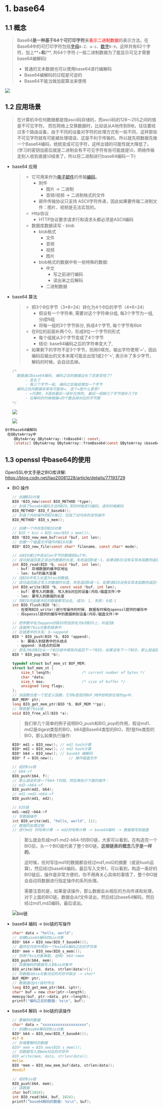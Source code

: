 # 1. base64

## 1.1 概念

> Base64**是一种基于64个可打印字符**来<font color="red">表示二进制数据</font>的表示方法。在Base64中的可打印字符包括[字母](https://zh.wikipedia.org/wiki/%E6%8B%89%E4%B8%81%E5%AD%97%E6%AF%8D)`A-Z`、`a-z`、[数字](https://zh.wikipedia.org/wiki/%E6%95%B0%E5%AD%97)`0-9`，这样共有62个字符，加上**+**和**/**, 共64个字符.(一般二进制数据为了能显示可见才需要base64编解码)
>
> - 普通的文本数据也可以使用base64进行编解码
> - Base64编解码的过程是可逆的
> - Base64不能当做加密算法来使用

![](assets/1.png)

## 1.2 应用场景

> 在计算机中任何数据都是按ascii码存储的，而ascii码的128～255之间的值是不可见字符。 而在网络上交换数据时，比如说从A地传到B地，往往要经过多个路由设备，由于不同的设备对字符的处理方式有一些不同，这样那些不可见字符就有可能被处理错误，这是不利于传输的。所以就先把数据先做一个Base64编码，统统变成可见字符，这样出错的可能性就大降低了。 (学习的密钥加密后就是二进制会有不可见字符有些可能就是\0，网络传输走别人收到直接\0结束了，所以将二进制进行base64编码一下)

- base64 应用

  > - 它可用来作为[电子邮件](https://zh.wikipedia.org/wiki/%E7%94%B5%E5%AD%90%E9%82%AE%E4%BB%B6)的传输[编码](https://zh.wikipedia.org/wiki/%E5%AD%97%E7%AC%A6%E7%BC%96%E7%A0%81)。 
  >   - 附件
  >     - 图片 -> 二进制
  >     - 音频/视频 -> 二进制格式的文件
  >   - 邮件传输协议只支持 ASCII字符传递，因此如果要传输二进制文件：图片、视频是无法实现的。 
  > - Http协议
  >   - HTTP协议要求请求行和请求头都必须是ASCII编码 
  > - 数据库数据读写 - blob
  >   - blob格式
  >     - 文件
  >     - 音频
  >     - 视频
  >     - 图片
  >   - blob格式的数据中有一些特殊的数据:
  >     - 中文
  >       - 写之前进行编码
  >       - 读出来之后解码
  >     - 二进制数据

- base64 算法

  > - 把3个8位字节（3\*8=24）转化为4个6位的字节（4*6=24）
  >   - 假设有一个字符串, 需要对这个字符串分组, 每3个字节为一组, 分成N组
  >   - 将每一组的3个字节拆分, 拆成4个字节, 每个字节有6bit
  > - 在6位的前面补两个0，形成8位一个字节的形式
  >   - 每个组就从3个字节变成了4个字节
  >   - 结论: base64编码之后的字符串变大了, 
  > - 如果剩下的字符不足3个字节，则用0填充，输出字符使用'='，因此编码后输出的文本末尾可能会出现1或2个'=', 表示补了多少字节，解码的时候，会自动去掉。

  ```c
  /*
  	数据通过base64编码, 编码之后的数据边长了还是变短了?
  		- 变长了
  		- 每三个字节一组, 编码之后每组增加一个字节
  	编码之后的数据末尾有可能有=, 这个=是什么意思?
  		- =代表0, 0是给最后一组补位用的, 最后一组缺几个字节就补几个0
  		- 在解码的时候根据=的个数去掉对应的字节数
  */
  ```
  
  
  
  ![](assets/2.png)
  
  ![](assets/1527764667795.png)

```c
Qt中base64编解码
 在QByteArray中
 	QByteArray QByteArray::toBase64() const;
    [static] QByteArray QByteArray::fromBase64(const QByteArray &base64);
```



## 1.3 openssl 中base64的使用

OpenSSL中文手册之BIO库详解: 	<https://blog.csdn.net/liao20081228/article/details/77193729>

- BIO 操作

  ```c
  // 创建BIO对象
  BIO *BIO_new(const BIO_METHOD *type);
  // 封装了base64编码方法的BIO,写的时候进行编码，读的时候解码
  BIO_METHOD* BIO_f_base64();
  // 封装了内存操作的BIO接口，包括了对内存的读写操作
  BIO_METHOD* BIO_s_mem();
  
  // 创建一个内存型的BIO对象
  // BIO * bio = BIO_new(BIO_s_mem());
  BIO *BIO_new_mem_buf(void *buf, int len);
  // 创建一个磁盘文件操作的BIO对象
  BIO* BIO_new_file(const char* filename, const char* mode);
  
  // 从BIO接口中读出len字节的数据到buf中。
  // 成功就返回真正读出的数据的长度，失败返回0或－1，如果该BIO没有实现本函数则返回－2。
  int BIO_read(BIO *b, void *buf, int len);
  	- buf: 存储数据的缓冲区地址
  	- len: buf的最大容量
  // 往BIO中写入长度为len的数据。
  // 成功返回真正写入的数据的长度，失败返回0或－1，如果该BIO没有实现本函数则返回－2。
  int BIO_write(BIO *b, const void *buf, int len);
  	- buf: 要写入的数据, 写入到b对应的设备(内存/磁盘文件)中
  	- len: 要写入的数据的长度
  // 将BIO内部缓冲区的数据都写出去, 成功: 1, 失败: 0或-1
  int BIO_flush(BIO *b);
  	- 在使用BIO_write()进行写操作的时候, 数据有时候在openssl提供的缓存中
  	- 将openssl提供的缓存中的数据刷到设备(内存/磁盘文件)中
  
  // 把参数中名为append的BIO附加到名为b的BIO上，并返回b
  // 连接两个bio对象到链表中
  // 在链表中的关系: b->append
  BIO * BIO_push(BIO *b, BIO *append);
  	- b: 要插入到链表中的头结点
  	- append: 头结点的后继
  // 把名为b的BIO从一个BIO链中移除并返回下一个BIO，如果没有下一个BIO，那么就返回NULL。
  BIO * BIO_pop(BIO *b);
  
  typedef struct buf_mem_st BUF_MEM;
  struct buf_mem_st {
      size_t length;              /* current number of bytes */
      char *data;
      size_t max;                 /* size of buffer */
      unsigned long flags;
  };
  // 该函数也是一个宏定义函数，它将b底层的BUF_MEM结构放在指针pp中。
  BUF_MEM* ptr;
  long BIO_get_mem_ptr(BIO *b, BUF_MEM **pp);
  // 释放整个bio链
  void BIO_free_all(BIO *a);
  
  ```

  > 我们举几个简单的例子说明BIO_push和BIO_pop的作用，假设md1、md2是digest类型的BIO，b64是Base64类型的BIO，而f是file类型的BIO，那么如果执行操作:

  ```c
  BIO* md1 = BIO_new();	// md1 hash计算
  BIO* md2 = BIO_new();	// md2 hash计算
  BIO* b64 = BIO_new();	// base64 编解码
  BIO* f = BIO_new();		// 操作磁盘文件
  
  // 组织bio链
  // b64->f
  BIO_push(b64, f);
  // 那么就会形成一个b64-f的链。然后再执行下面的操作：
  // md2->b64->f
  BIO_push(md2, b64);
  // md1->md2->b64->f
  BIO_push(md1, md2);
  
  // bIO链
  md1->md2->b64->f
  // 写数据操作
  int BIO_write(md1, "hello, world", 11);
  // 数据的处理过程
  // 进行md1 的哈希计算 -> md2的哈希计算 -> base64编码 -> 数据被写到磁盘
  ```

  > 那么就会形成md1-md2-b64-f的BIO链，大家可以看到，在构造完一个BIO后，头一个BIO就代表了整个BIO链，**这根链表的概念几乎是一样的**。 
  >
  > 这时候，任何写往md1的数据都会经过md1,md2的摘要（或说hush运算)，然后经过base64编码，最后写入文件f。可以看到，构造一条好的BIO链后，操作是非常方便的，你不用再关心具体的事情了，整个BIO链会自动将数据进行指定操作的系列处理。 
  >
  > 需要注意的是，如果是读操作，那么数据会从相反的方向传递和处理，对于上面的BIO链，数据会从f文件读出，然后经过base64解码，然后经过md1,md2编码，最后读出。

  ![bio链](assets/20170815180254544.png)

- base64 编码 -> bio链的写操作

  ```c
  char* data = "hello, world";
  // 创建base64编码的bio对象
  BIO* b64 = BIO_new(BIO_f_base64());
  // 最终在内存中得到一个base64编码之后的字符串
  BIO* mem = BIO_new(BIO_s_mem());
  // 将两个bio对象串联, 结构: b64->mem
  BIO_push(b64, mem);
  // 将要编码的数据写入到bio对象中
  BIO_write(b64, data, strlen(data)+1);
  // 将数据从bio对象对应的内存中取出 -> char*
  BUF_MEM* ptr;
  // 数据通过ptr指针传出
  long BIO_get_mem_ptr(b64, &ptr);
  char* buf = new char[ptr->length];
  memcpy(buf, ptr->data, ptr->length);
  printf("编码之后的数据: %s\n", buf);
  ```
  
  
  
- base64 解码 -> bio链的读操作

  ```c
  // 要解码的数据
  char* data = "xxxxxxxxxxxxxxxxxxxx";
  // 创建base64解码的bio对象
  BIO* b64 = BIO_new(BIO_f_base64());
  #if 0
  // 存储要解码的数据
  BIO* mem = BIO_new(BIO_s_mem());
  // 将数据写入到mem对应的内存中
  BIO_write(mem, data, strlen(data));
  #else
  BIO *mem = BIO_new_mem_buf(data, strlen(data));
  #endif
   
  // 组织bio链
  BIO_push(b64, mem);
  // 读数据
  char buf[1024];
  int BIO_read(b64, buf, 1024);
  printf("base64解码的数据: %s\n", buf);
  ```
  
  
